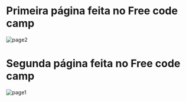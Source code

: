 
<h1>Primeira página feita no Free code camp</h1>

![page2](https://user-images.githubusercontent.com/114416169/223562848-a9a467d7-4491-47b3-8f73-941481ae363b.PNG)

<h1>Segunda página feita no Free code camp</h1>

![page1](https://user-images.githubusercontent.com/114416169/223563133-83704644-9526-43c4-b3e5-17ee5440cf66.gif)

